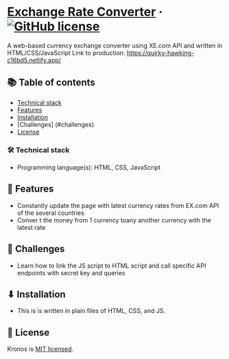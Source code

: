 # [Exchange Rate Converter](https://github.com/dle8/Kronos) &middot; [![GitHub license](https://img.shields.io/badge/license-MIT-blue.svg)](https://github.com/dle8/Kronos/blob/master/LICENSE) 

A web-based currency exchange converter using XE.com API and written in HTML/CSS/JavaScript
Link to production: https://quirky-hawking-c16bd5.netlify.app/

## 📚 Table of contents
- [Technical stack](#technical-stack)
- [Features](#features)
- [Installation](#installation)
- [Challenges] (#challenges)
- [License](#license)

### 🛠 Technical stack
- Programming language(s): HTML, CSS, JavaScript

## 🚀 Features
- Constantly update the page with latest currency rates from EX.com API of the several countries
- Conver t the money from 1 currency toany another currency with the latest rate

## 🧩 Challenges
- Learn how to link the JS script to HTML script and call specific API endpoints with secret key and queries

## ⬇ Installation
- This is is written in plain files of HTML, CSS, and JS.

## 📄 License
Kronos is [MIT licensed](./LICENSE).

